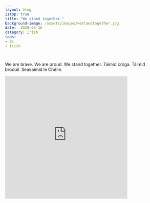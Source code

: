```yaml
---
layout: blog
istop: true
title: "We stand together."
background-image: /assets/images/westandtogether.jpg
date:  2020-05-16
category: Irish
tags:
- Bi
- Irish

---
```

We are brave. We are proud. We stand together.
Táimid cróga. Táimid brodúil. Seasaimid le Chéile.

<iframe title="We stand together." height="400" width="400" style="border: none;" scrolling="no" data-name="pb-iframe-player" src="https://www.podbean.com/media/player/xyt4r-dca646?from=yiiadmin&download=1&version=1&vjs=1&skin=1&auto=0&share=1&fonts=Helvetica&download=1&rtl=0&pbad=1"></iframe>

